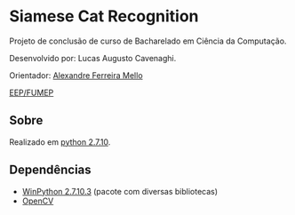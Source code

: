 # Siamese Cat Recognition
Projeto de conclusão de curso de Bacharelado em Ciência da Computação.

Desenvolvido por: Lucas Augusto Cavenaghi.

Orientador: [Alexandre Ferreira Mello](http://lattes.cnpq.br/3233743834638977)

[EEP/FUMEP](https://www.fumep.edu.br/eep/)

## Sobre
Realizado em [python 2.7.10](https://www.python.org/downloads/release/python-2710/).

## Dependências
* [WinPython 2.7.10.3](https://sourceforge.net/projects/winpython/files/WinPython_2.7/) (pacote com diversas bibliotecas)
* [OpenCV](https://opencv.org/releases.html)
